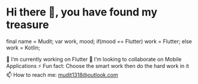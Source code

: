 # Hi there 👋, you have found my treasure 

final name = Mudit;
var work, mood;
if(mood == Flutter)
work = Flutter;
else
work = Kotlin;

 🔭 I’m currently working on Flutter
 👯 I’m looking to collaborate on Mobile Applications
 ⚡ Fun fact: Choose the smart work then do the hard work in it
 📫 How to reach me: mudit1318@outlook.com

<!--
**Deadlegend1321/Deadlegend1321** is a ✨ _special_ ✨ repository because its `README.md` (this file) appears on your GitHub profile.



- 🔭 I’m currently working on Flutter
- 🌱 I’m currently learning ...
- 👯 I’m looking to collaborate on ...
- 🤔 I’m looking for help with ...
- 💬 Ask me about ...
- 📫 How to reach me: ...
- 😄 Pronouns: ...
- ⚡ Fun fact: ...
-->
